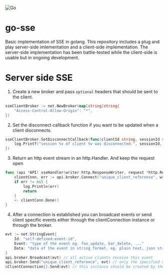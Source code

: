 ![Go](https://github.com/SubChord/go-sse/workflows/Go/badge.svg?branch=master)

# go-sse
Basic implementation of SSE in golang.
This repository includes a plug and play server-side imlementation and a client-side implementation.
The server-side implementation has been battle-tested while the client-side is usable but in ongoing development.

# Server side SSE
1. Create a new broker and pass `optional` headers that should be sent to the client.
```Go
sseClientBroker := net.NewBroker(map[string]string{
	"Access-Control-Allow-Origin": "*",
})
```
2. Set the disconnect callback function if you want to be updated when a client disconnects.
```Go
sseClientBroker.SetDisconnectCallback(func(clientId string, sessionId string) {
	log.Printf("session %v of client %v was disconnected.", sessionId, clientId)
})
```
3. Return an http event stream in an http.Handler. And keep the request open
```Go
func (api *API) sseHandler(writer http.ResponseWriter, request *http.Request) {
	clientConn, err := api.broker.Connect("unique_client_reference", writer, request)
	if err != nil {
		log.Println(err)
		return
	}
	<- clientConn.Done()
}
```
4. After a connection is established you can broadcast events or send client specific events either through the clientConnection instance or through the broker.
```Go
evt := net.StringEvent{
	Id: "self-defined-event-id",
	Event: "type of the event eg. foo_update, bar_delete, ..."
	Data: "data of the event in string format. eg. plain text, json string, ..."
}
api.broker.Broadcast(evt) // all active clients receive this event
api.broker.Send("unique_client_reference", evt) // only the specified client receives this event
&ClientConnection{}.Send(evt) // this instance should be created by the broker only!
```
